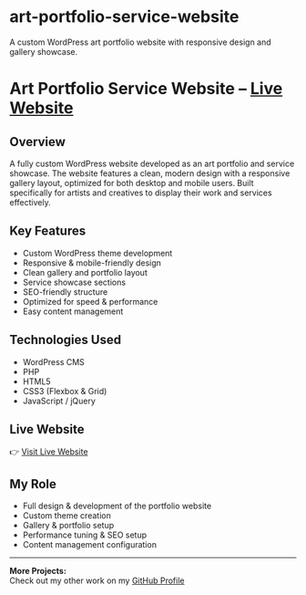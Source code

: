 # art-portfolio-service-website
A custom WordPress art portfolio website with responsive design and gallery showcase.
# Art Portfolio Service Website – [Live Website](https://melmichelart.com/)

## Overview
A fully custom WordPress website developed as an art portfolio and service showcase. The website features a clean, modern design with a responsive gallery layout, optimized for both desktop and mobile users. Built specifically for artists and creatives to display their work and services effectively.

## Key Features
- Custom WordPress theme development
- Responsive & mobile-friendly design
- Clean gallery and portfolio layout
- Service showcase sections
- SEO-friendly structure
- Optimized for speed & performance
- Easy content management

## Technologies Used
- WordPress CMS
- PHP
- HTML5
- CSS3 (Flexbox & Grid)
- JavaScript / jQuery

## Live Website
👉 [Visit Live Website](https://melmichelart.com/)

## My Role
- Full design & development of the portfolio website
- Custom theme creation
- Gallery & portfolio setup
- Performance tuning & SEO setup
- Content management configuration

---

**More Projects:**  
Check out my other work on my [GitHub Profile](https://github.com/UmerDev695)
